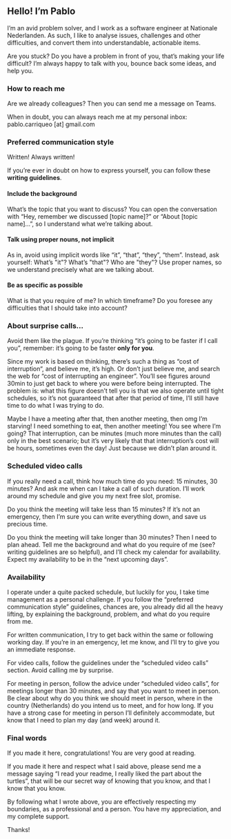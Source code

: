## Hello! I’m Pablo

I’m an avid problem solver, and I work as a software engineer at Nationale Nederlanden. As such, I like to analyse issues, challenges and other difficulties, and convert them into understandable, actionable items.

Are you stuck? Do you have a problem in front of you, that’s making your life difficult? I’m always happy to talk with you, bounce back some ideas, and help you.

### How to reach me
Are we already colleagues? Then you can send me a message on Teams.

When in doubt, you can always reach me at my personal inbox: pablo.carriqueo [at] gmail.com

### Preferred communication style
Written! Always written!

If you’re ever in doubt on how to express yourself, you can follow these **writing guidelines**.

#### Include the background
What’s the topic that you want to discuss? You can open the conversation with “Hey, remember we discussed [topic name]?” or “About [topic name]…”, so I understand what we’re talking about.

#### Talk using proper nouns, not implicit
As in, avoid using implicit words like “it”, “that”, “they”, “them”. Instead, ask yourself: What’s "it"? What’s "that"? Who are "they"? Use proper names, so we understand precisely what are we talking about.

#### Be as specific as possible
What is that you require of me? In which timeframe? Do you foresee any difficulties that I should take into account?

### About surprise calls…
Avoid them like the plague. If you’re thinking “it’s going to be faster if I call you”, remember: it’s going to be faster **only for you**.

Since my work is based on thinking, there’s such a thing as “cost of interruption“, and believe me, it’s high. Or don’t just believe me, and search the web for “cost of interrupting an engineer”. You’ll see figures around 30min to just get back to where you were before being interrupted. The problem is: what this figure doesn’t tell you is that we also operate until tight schedules, so it’s not guaranteed that after that period of time, I’ll still have time to do what I was trying to do.

Maybe I have a meeting after that, then another meeting, then omg I’m starving! I need something to eat, then another meeting! You see where I’m going? That interruption, can be minutes (much more minutes than the call) only in the best scenario; but it’s very likely that that interruption’s cost will be hours, sometimes even the day! Just because we didn’t plan around it.

### Scheduled video calls
If you really need a call, think how much time do you need: 15 minutes, 30 minutes? And ask me when can I take a call of such duration. I’ll work around my schedule and give you my next free slot, promise.

Do you think the meeting will take less than 15 minutes? If it’s not an emergency, then I’m sure you can write everything down, and save us precious time.

Do you think the meeting will take longer than 30 minutes? Then I need to plan ahead. Tell me the background and what do you require of me (see? writing guidelines are so helpful), and I’ll check my calendar for availability. Expect my availability to be in the “next upcoming days”.

### Availability
I operate under a quite packed schedule, but luckily for you, I take time management as a personal challenge. If you follow the “preferred communication style” guidelines, chances are, you already did all the heavy lifting, by explaining the background, problem, and what do you require from me.

For written communication, I try to get back within the same or following working day. If you’re in an emergency, let me know, and I’ll try to give you an immediate response.

For video calls, follow the guidelines under the “scheduled video calls” section. Avoid calling me by surprise.

For meeting in person, follow the advice under “scheduled video calls”, for meetings longer than 30 minutes, and say that you want to meet in person. Be clear about why do you think we should meet in person, where in the country (Netherlands) do you intend us to meet, and for how long. If you have a strong case for meeting in person I’ll definitely accommodate, but know that I need to plan my day (and week) around it.

### Final words
If you made it here, congratulations! You are very good at reading.

If you made it here and respect what I said above, please send me a message saying “I read your readme, I really liked the part about the turtles”, that will be our secret way of knowing that you know, and that I know that you know.

By following what I wrote above, you are effectively respecting my boundaries, as a professional and a person. You have my appreciation, and my complete support.

Thanks!

<!--
**blitten/blitten** is a ✨ _special_ ✨ repository because its `README.md` (this file) appears on your GitHub profile.

Here are some ideas to get you started:

- 🔭 I’m currently working on ...
- 🌱 I’m currently learning ...
- 👯 I’m looking to collaborate on ...
- 🤔 I’m looking for help with ...
- 💬 Ask me about ...
- 📫 How to reach me: ...
- 😄 Pronouns: ...
- ⚡ Fun fact: ...
-->
